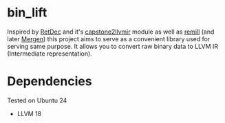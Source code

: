 # bin_lift


Inspired by [RetDec](https://github.com/avast/retdec) and it's [capstone2llvmir](
https://github.com/avast/retdec/tree/master/src/capstone2llvmir) module as well as 
[remill](https://github.com/lifting-bits/remill) (and later [Mergen](https://github.com/NaC-L/Mergen)) this project aims to serve as a convenient library used for serving same
purpose. It allows you to convert raw binary data to LLVM IR (Intermediate representation).


# Dependencies

Tested on Ubuntu 24

- LLVM 18
